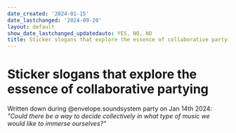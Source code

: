 ```yaml
---
date_created: '2024-01-15'
date_lastchanged: '2024-09-20'
layout: default
show_date_lastchanged_updatedauto: YES, NO, NO
title: Sticker slogans that explore the essence of collaborative partying
---
```

# Sticker slogans that explore the essence of collaborative partying

Written down during @envelope.soundsystem party on Jan 14th 2024:
*"Could there be a way to decide collectively in what type of music we would like to immerse ourselves?"*

